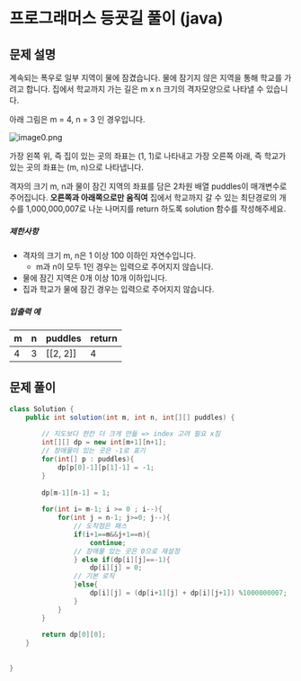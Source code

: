 # 프로그래머스 등굣길 풀이 (java)

## 문제 설명

계속되는 폭우로 일부 지역이 물에 잠겼습니다. 물에 잠기지 않은 지역을 통해 학교를 가려고 합니다. 집에서 학교까지 가는 길은 m x n 크기의 격자모양으로 나타낼 수 있습니다.

아래 그림은 m = 4, n = 3 인 경우입니다.

![image0.png](https://grepp-programmers.s3.amazonaws.com/files/ybm/056f54e618/f167a3bc-e140-4fa8-a8f8-326a99e0f567.png)

가장 왼쪽 위, 즉 집이 있는 곳의 좌표는 (1, 1)로 나타내고 가장 오른쪽 아래, 즉 학교가 있는 곳의 좌표는 (m, n)으로 나타냅니다.

격자의 크기 m, n과 물이 잠긴 지역의 좌표를 담은 2차원 배열 puddles이 매개변수로 주어집니다. **오른쪽과 아래쪽으로만 움직여** 집에서 학교까지 갈 수 있는 최단경로의 개수를 1,000,000,007로 나눈 나머지를 return 하도록 solution 함수를 작성해주세요.

##### 제한사항

- 격자의 크기 m, n은 1 이상 100 이하인 자연수입니다.
  - m과 n이 모두 1인 경우는 입력으로 주어지지 않습니다.
- 물에 잠긴 지역은 0개 이상 10개 이하입니다.
- 집과 학교가 물에 잠긴 경우는 입력으로 주어지지 않습니다.

##### 입출력 예

| m    | n    | puddles  | return |
| ---- | ---- | -------- | ------ |
| 4    | 3    | [[2, 2]] | 4      |

## 문제 풀이

```java
class Solution {
    public int solution(int m, int n, int[][] puddles) {
        
        // 지도보다 한칸 더 크게 만듦 => index 고려 필요 x짐
        int[][] dp = new int[m+1][n+1]; 
        // 장애물이 있는 곳은 -1로 표기
        for(int[] p : puddles){
            dp[p[0]-1][p[1]-1] = -1;
        }
       
        dp[m-1][n-1] = 1;
        
        for(int i= m-1; i >= 0 ; i--){
            for(int j = n-1; j>=0; j--){
                // 도착점은 패스
                if(i+1==m&&j+1==n){
                    continue;
                // 장애물 있는 곳은 0으로 재설정
                } else if(dp[i][j]==-1){
                    dp[i][j] = 0;
                // 기본 로직
                }else{
                    dp[i][j] = (dp[i+1][j] + dp[i][j+1]) %1000000007;
                }
            }
        }
        
        return dp[0][0];
    }
    
  
}
```

